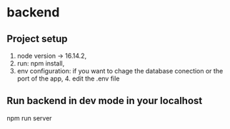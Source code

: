 # backend

## Project setup
1. node version -> 16.14.2,
2. run: npm install,
3. env configuration: if you want to chage the database conection or the port of the app, 4. edit the .env file

## Run backend in dev mode in your localhost
npm run server
